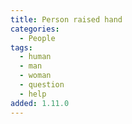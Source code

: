 ```yaml
---
title: Person raised hand
categories:
  - People
tags:
  - human
  - man
  - woman
  - question
  - help
added: 1.11.0
---
```


